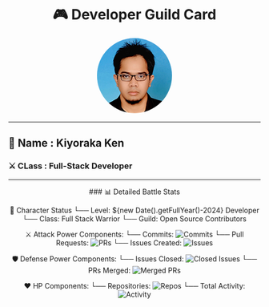 <div align="center">

  # 🎮 Developer Guild Card
  
  <!-- Replace with your profile image -->
  <img src="./assets/profile.png" width="150" height="150" style="border-radius: 50%"/>
  
</div>

---
  
  ## 🏰 Name : Kiyoraka Ken

  ### ⚔️ CLass : Full-Stack Developer
  

---

<div align="center">
### 📊 Detailed Battle Stats

🎯 Character Status
└── Level: ${new Date().getFullYear()-2024} Developer
└── Class: Full Stack Warrior
└── Guild: Open Source Contributors

⚔️ Attack Power Components:
└── Commits: ![Commits](https://img.shields.io/github/commits-since/Kiyoraka/Kiyoraka/main?style=flat-square)
└── Pull Requests: ![PRs](https://img.shields.io/github/issues-pr/Kiyoraka/Kiyoraka?style=flat-square)
└── Issues Created: ![Issues](https://img.shields.io/github/issues/Kiyoraka/Kiyoraka?style=flat-square)

🛡️ Defense Power Components:
└── Issues Closed: ![Closed Issues](https://img.shields.io/github/issues-closed/Kiyoraka/Kiyoraka?style=flat-square)
└── PRs Merged: ![Merged PRs](https://img.shields.io/github/issues-pr-closed/Kiyoraka/Kiyoraka?style=flat-square)

❤️ HP Components:
└── Repositories: ![Repos](https://img.shields.io/badge/dynamic/json?url=https://api.github.com/users/Kiyoraka&label=Repositories&query=$.public_repos&style=flat-square)
└── Total Activity: ![Activity](https://img.shields.io/github/commit-activity/y/Kiyoraka/Kiyoraka?style=flat-square)


</div>




